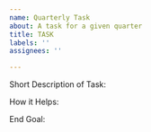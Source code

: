 ```yaml
---
name: Quarterly Task
about: A task for a given quarter
title: TASK
labels: ''
assignees: ''

---
```


Short Description of Task:

How it Helps:

End Goal:
